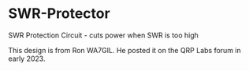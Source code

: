 # SWR-Protector
SWR Protection Circuit - cuts power when SWR is too high

This design is from Ron WA7GIL.
He posted it on the QRP Labs forum in early 2023.
